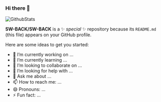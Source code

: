 ### Hi there 👋

![GithubStats](https://github-readme-stats.vercel.app/api?username=SW-BACK&show_icons=true&theme=dark&count_private=true)

**SW-BACK/SW-BACK** is a ✨ _special_ ✨ repository because its `README.md` (this file) appears on your GitHub profile.

Here are some ideas to get you started:

- 🔭 I’m currently working on ...
- 🌱 I’m currently learning ...
- 👯 I’m looking to collaborate on ...
- 🤔 I’m looking for help with ...
- 💬 Ask me about ...
- 📫 How to reach me: ...
- 😄 Pronouns: ...
- ⚡ Fun fact: ...


